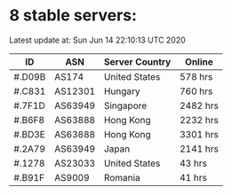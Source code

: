 # 8 stable servers:

Latest update at: Sun Jun 14 22:10:13 UTC 2020

| ID | ASN | Server Country | Online |
| -- | --- | -------------- | ------ |
| #.D09B | AS174 | United States | 578 hrs |
| #.C831 | AS12301 | Hungary | 760 hrs |
| #.7F1D | AS63949 | Singapore | 2482 hrs |
| #.B6F8 | AS63888 | Hong Kong | 2232 hrs |
| #.BD3E | AS63888 | Hong Kong | 3301 hrs |
| #.2A79 | AS63949 | Japan | 2141 hrs |
| #.1278 | AS23033 | United States | 43 hrs |
| #.B91F | AS9009 | Romania | 41 hrs |

